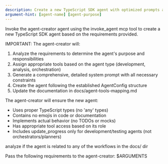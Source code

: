 ```yaml
---
description: Create a new TypeScript SDK agent with optimized prompts and proper tool assignments
argument-hint: [agent-name] [agent-purpose]
---
```


Invoke the agent-creator agent using the invoke_agent mcp tool to create a new TypeScript SDK agent based on the requirements provided.

IMPORTANT: The agent-creator will:
1. Analyze the requirements to determine the agent's purpose and responsibilities
2. Assign appropriate tools based on the agent type (development, analysis, orchestration)
3. Generate a comprehensive, detailed system prompt with all necessary constraints
4. Create the agent following the established AgentConfig structure
5. Update the documentation in docs/agent-tools-mapping.md

The agent-creator will ensure the new agent:
- Uses proper TypeScript types (no 'any' types)
- Contains no emojis in code or documentation
- Implements actual behavior (no TODOs or mocks)
- Has appropriate tool access based on its role
- Includes update_progress only for development/testing agents (not orchestrators/planners)

analyze if the agent is related to any of the workflows in the docs/ dir

Pass the following requirements to the agent-creator:
$ARGUMENTS